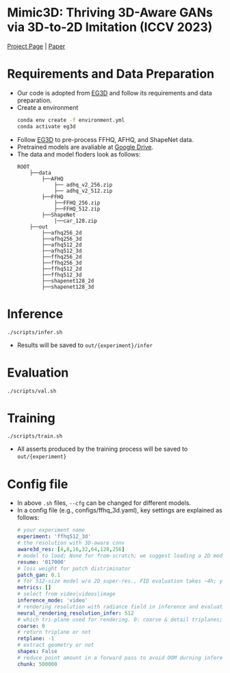# Mimic3D: Thriving 3D-Aware GANs via 3D-to-2D Imitation (ICCV 2023)

[Project Page](https://seanchenxy.github.io/Mimic3DWeb/) | [Paper](https://arxiv.org/abs/2303.09036) 

# Requirements and Data Preparation
+ Our code is adopted from [EG3D](https://github.com/NVlabs/eg3d) and follow its requirements and data preparation.
+ Create a environment
    ```bash
    conda env create -f environment.yml
    conda activate eg3d
    ```
+ Follow [EG3D](https://github.com/NVlabs/eg3d/tree/main/dataset_preprocessing) to pre-process FFHQ, AFHQ, and ShapeNet data.
+ Pretrained models are avaliable at [Google Drive](https://drive.google.com/drive/folders/1zu9PUD2TvPuc-zTU1hK8q8GnnxcUdZxj?usp=sharing).
+ The data and model floders look as follows:
    ```
    ROOT
        ├──data
            ├──AFHQ
                ├── adhq_v2_256.zip
                ├── adhq_v2_512.zip
            ├──FFHQ
                ├──FFHQ_256.zip
                ├──FFHQ_512.zip
            ├──ShapeNet
                |──car_128.zip
        ├──out
            ├──afhq256_2d
            ├──afhq256_3d
            ├──afhq512_2d
            ├──afhq512_3d
            ├──ffhq256_2d
            ├──ffhq256_3d
            ├──ffhq512_2d
            ├──ffhq512_3d
            ├──shapenet128_2d
            ├──shapenet128_3d
    ```
# Inference
```
./scripts/infer.sh
```
+ Results will be saved to `out/{experiment}/infer`


# Evaluation 
```
./scripts/val.sh
```

# Training 
```
./scripts/train.sh
```
+ All asserts produced by the training process will be saved to `out/{experiment}`

# Config file
+ In above `.sh` files, `--cfg` can be changed for different models.
+ In a config file (e.g., configs/ffhq_3d.yaml), key settings are explained as follows:
    ```yaml
    # your experiment name
    experiment: 'ffhq512_3d' 
    # the resolution with 3D-aware conv
    aware3d_res: [4,8,16,32,64,128,256] 
    # model to load; None for from-scratch; we suggest loading a 2D model before training a 3D model; also, a 3D model can be trained from scratch
    resume: '017000' 
    # loss weight for patch distriminator
    patch_gan: 0.1 
    # for 512-size model w/o 2D super-res., FID evaluation takes ~4h; you would want to set `metrics: []` to cancel evaluation durning training
    metrics: [] 
    # select from video|videos|image
    inference_mode: 'video' 
    # rendering resolution with radiance field in inference and evaluation
    neural_rendering_resolution_infer: 512 
    # which tri-plane used for rendering. 0: coarse & detail triplanes; 1: coarse triplane; 2: detail triplane
    coarse: 0 
    # return triplane or not
    retplane: -1 
    # extract geometry or not
    shapes: False 
    # reduce point amount in a forward pass to avoid OOM durning inference and evaluation
    chunk: 500000 
    ```
